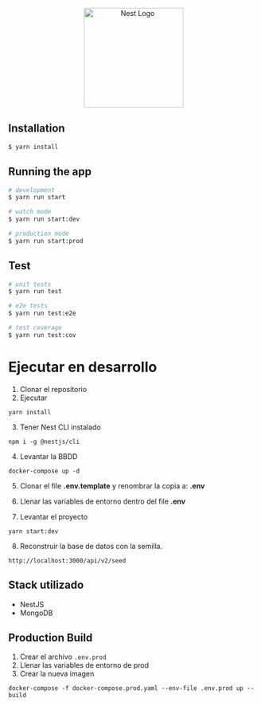 <p align="center">
  <a href="http://nestjs.com/" target="blank"><img src="https://nestjs.com/img/logo-small.svg" width="200" alt="Nest Logo" /></a>
</p>

## Installation

```bash
$ yarn install
```

## Running the app

```bash
# development
$ yarn run start

# watch mode
$ yarn run start:dev

# production mode
$ yarn run start:prod
```

## Test

```bash
# unit tests
$ yarn run test

# e2e tests
$ yarn run test:e2e

# test coverage
$ yarn run test:cov
```

# Ejecutar en desarrollo
1. Clonar el repositorio
2. Ejecutar
```
yarn install
```

3. Tener Nest CLI instalado
```
npm i -g @nestjs/cli
```

4. Levantar la BBDD
```
docker-compose up -d
```

5. Clonar el file __.env.template__ y renombrar la copia a: __.env__

6. Llenar las variables de entorno dentro del file __.env__

7. Levantar el proyecto
```
yarn start:dev
```

8. Reconstruir la base de datos con la semilla.
```
http://localhost:3000/api/v2/seed
```

## Stack utilizado
* NestJS
* MongoDB

## Production Build
1. Crear el archivo ```.env.prod```
2. Llenar las variables de entorno de prod
3. Crear la nueva imagen
```
docker-compose -f docker-compose.prod.yaml --env-file .env.prod up --build
```
